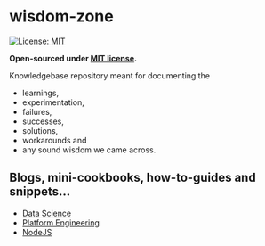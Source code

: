 # wisdom-zone

 [![License: MIT](https://img.shields.io/badge/License-MIT-yellow.svg)](./LICENSE)

 __Open-sourced under  [MIT license](./LICENSE).__

Knowledgebase repository meant for documenting the
* learnings,
* experimentation,
* failures,
* successes,
* solutions,
* workarounds and
* any sound wisdom
 we came across.

## Blogs, mini-cookbooks, how-to-guides and snippets...

* [Data Science](data-science/readme.md)
* [Platform Engineering](platform-engineering/readme.md)
* [NodeJS](nodejs-backend/README.md)